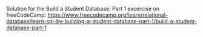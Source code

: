 Solution for the Build a Student Database: Part 1 excercise on freeCodeCamp: https://www.freecodecamp.org/learn/relational-database/learn-sql-by-building-a-student-database-part-1/build-a-student-database-part-1